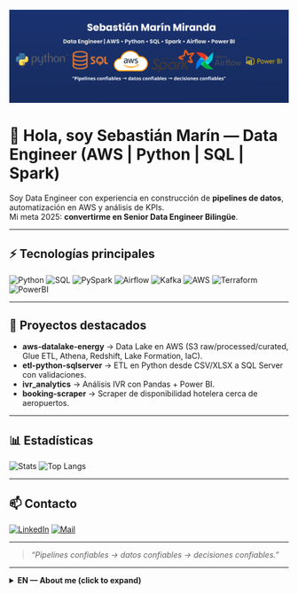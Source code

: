 <!-- Banner -->
<p align="center">
  <img src="Data_Engineer.png" alt="Sebastián Marín - Data Engineer" />
</p>

# 👋 Hola, soy Sebastián Marín — Data Engineer (AWS | Python | SQL | Spark)

Soy Data Engineer con experiencia en construcción de **pipelines de datos**, automatización en AWS y análisis de KPIs.  
Mi meta 2025: **convertirme en Senior Data Engineer Bilingüe**.

---

## ⚡ Tecnologías principales
![Python](https://img.shields.io/badge/Python-3776AB?logo=python&logoColor=white)
![SQL](https://img.shields.io/badge/SQL-1F6FEB?logo=postgresql&logoColor=white)
![PySpark](https://img.shields.io/badge/PySpark-E25A1C?logo=apachespark&logoColor=white)
![Airflow](https://img.shields.io/badge/Airflow-017CEE?logo=apacheairflow&logoColor=white)
![Kafka](https://img.shields.io/badge/Kafka-231F20?logo=apachekafka&logoColor=white)
![AWS](https://img.shields.io/badge/AWS-FF9900?logo=amazonaws&logoColor=black)
![Terraform](https://img.shields.io/badge/Terraform-844FBA?logo=terraform&logoColor=white)
![PowerBI](https://img.shields.io/badge/Power%20BI-F2C811?logo=powerbi&logoColor=black)

---

## 🚀 Proyectos destacados
- **aws-datalake-energy** → Data Lake en AWS (S3 raw/processed/curated, Glue ETL, Athena, Redshift, Lake Formation, IaC).  
- **etl-python-sqlserver** → ETL en Python desde CSV/XLSX a SQL Server con validaciones.  
- **ivr_analytics** → Análisis IVR con Pandas + Power BI.  
- **booking-scraper** → Scraper de disponibilidad hotelera cerca de aeropuertos.  

---

## 📊 Estadísticas
![Stats](https://github-readme-stats.vercel.app/api?username=SebastianMarinM&show_icons=true&theme=tokyonight)
![Top Langs](https://github-readme-stats.vercel.app/api/top-langs/?username=SebastianMarinM&layout=compact&theme=tokyonight)

---

## 📫 Contacto
[![LinkedIn](https://img.shields.io/badge/LinkedIn-Sebastián%20Marín-0A66C2?logo=linkedin&logoColor=white)](LINKEDIN_URL)
[![Mail](https://img.shields.io/badge/Email-Contactar-1F6FEB?logo=gmail&logoColor=white)](mailto:TU_CORREO_REAL?subject=Contacto%20desde%20GitHub&body=Hola%20Sebastián%2C%20vi%20tu%20perfil%20en%20GitHub...)


---

> *“Pipelines confiables → datos confiables → decisiones confiables.”*


---

<details>
  <summary><b>EN — About me (click to expand)</b></summary>

# Sebastián Marín — Data Engineer (AWS | Python | SQL | Spark)

I build reliable data pipelines and analytics on AWS (Glue, EMR, S3, Redshift, Athena, Lake Formation).  
2025 goal: become a **Senior, bilingual Data Engineer**.

## ⚙️ Core Tech
Python · SQL · PySpark · Airflow · Kafka · AWS (S3, Glue, EMR, Redshift, Athena, Lake Formation) · Terraform · Power BI

## 🚀 Featured Projects
- **aws-datalake-energy** — Data Lake on AWS (S3 raw/processed/curated, Glue ETL, Athena, Redshift, Lake Formation, IaC).
- **etl-python-sqlserver** — Python ETL from CSV/XLSX to SQL Server.
- **ivr_analytics** — IVR analytics with Pandas + Power BI.
- **booking-scraper** — Airport-area hotel availability scraper.

## 📫 Contact
- LinkedIn: [Sebastián Marín](www.linkedin.com/in/sebastian-marin-data-engineer)
- Email: engineer.sebastianmarin@gmail.com

</details>

